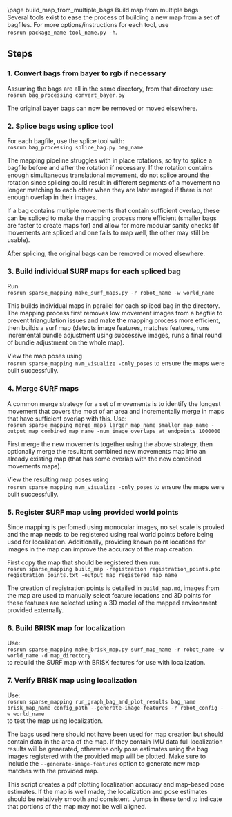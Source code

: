 \page build_map_from_multiple_bags Build map from multiple bags  
Several tools exist to ease the process of building a new map from a set of bagfiles. For more options/instructions for each tool, 
use   
`rosrun package_name tool_name.py -h`. 


## Steps
### 1. Convert bags from bayer to rgb if necessary  
Assuming the bags are all in the same directory, from that directory use:   
`rosrun bag_processing convert_bayer.py`  

The original bayer bags can now be removed or moved elsewhere.

### 2. Splice bags using splice tool
For each bagfile, use the splice tool with:    
`rosrun bag_processing splice_bag.py bag_name`  

The mapping pipeline struggles with in place rotations, so try to splice a bagfile before and after the rotation if necessary.
If the rotation contains enough simultaneous translational movement, do not splice around the rotation since splicing could result in different segments of a movement no longer matching to each other when they are later merged if there is not enough overlap in their images.

If a bag contains multiple movements that contain sufficient overlap, these can be spliced to make the mapping process more efficient (smaller bags are faster to create maps for) and allow for more modular sanity checks (if movements are spliced and one fails to map well, the other may still be usable).

After splicing, the original bags can be removed or moved elsewhere.

### 3. Build individual SURF maps for each spliced bag
Run    
`rosrun sparse_mapping make_surf_maps.py -r robot_name -w world_name`

This builds individual maps in parallel for each spliced bag in the directory. The mapping process first removes low movement images from a bagfile to prevent triangulation issues and make the mapping process more efficient, then builds a surf map (detects image features, matches features, runs incremental bundle adjustment using successive images, runs a final round of bundle adjustment on the whole map).

View the map poses using  
`rosrun sparse_mapping nvm_visualize -only_poses`
to ensure the maps were built successfully.


### 4. Merge SURF maps
A common merge strategy for a set of movements is to identify the longest movement that covers the most of an area and incrementally merge in maps that have sufficient overlap with this. Use:    
`rosrun sparse_mapping merge_maps larger_map_name smaller_map_name -output_map combined_map_name -num_image_overlaps_at_endpoints 1000000`

First merge the new movements together using the above strategy, then optionally merge the resultant combined new movements map into an already existing map (that has some overlap with the new combined movements maps). 

View the resulting map poses using  
`rosrun sparse_mapping nvm_visualize -only_poses`
to ensure the maps were built successfully.

### 5. Register SURF map using provided world points
Since mapping is perfomed using monocular images, no set scale is provied and the map needs to be registered using real world points before being used for localization. Additionally, providing known point locations for images in the map can improve the accuracy of the map creation. 

First copy the map that should be registered then run:    
`rosrun sparse_mapping build_map -registration registration_points.pto registration_points.txt -output_map registered_map_name` 

The creation of registration points is detailed in `build_map.md`, images from the map are used to manually select feature locations and 3D points for these features are selected using a 3D model of the mapped environment provided externally.

### 6. Build BRISK map for localization 
Use:     
`rosrun sparse_mapping make_brisk_map.py surf_map_name -r robot_name -w world_name -d map_directory`  
to rebuild the SURF map with BRISK features for use with localization. 


### 7. Verify BRISK map using localization
Use:     
`rosrun sparse_mapping run_graph_bag_and_plot_results bag_name brisk_map_name config_path --generate-image-features -r robot_config -w world_name`  
to test the map using localization. 

The bags used here should not have been used for map creation but should contain data in the area of the map. If they contain IMU data full localization results will be generated, otherwise only pose estimates using the bag images registered with the provided map will be plotted. Make sure to include the `--generate-image-features` option to generate new map matches with the provided map. 

This script creates a pdf plotting localization accuracy and map-based pose estimates. If the map is well made, the localization and pose estimates should be relatively smooth and consistent. Jumps in these tend to indicate that portions of the map may not be well aligned.

